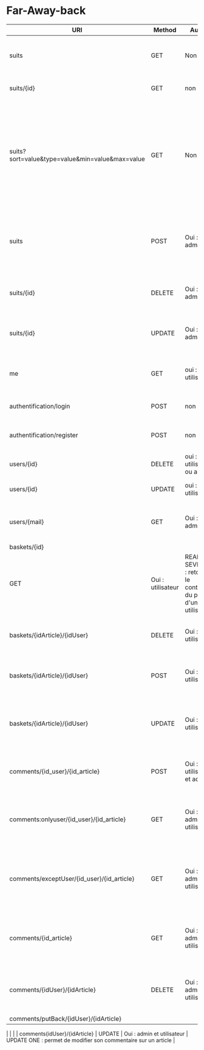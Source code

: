 # Far-Away-back

| **URI** | **Method** | **Auth?** | **Action** |
| --- | --- | --- | --- |
| suits | GET | Non | READ ALL : retourne tous les scaphandres de la db. |
| suits/{id} | GET | non | READ ONE : retourne un scaphandre |
| suits?sort=value&amp;type=value&amp;min=value&amp;max=value | GET | Non | READ ALL : retourne tous les scaphandres triés par prix croissant ou décroissant ou par type ou par prix minimum, maximum ou encore plusieurs en même temps. |
| suits | POST | Oui : admin | CREATE ONE : ajoute un scaphandre dans la db avec les données passées dans la requête. |
| suits/{id} | DELETE | Oui : admin | DELETE ONE : supprime un scaphandre donné dans la db. |
| suits/{id} | UPDATE | Oui : admin | UPDATE ONE : modifie un scaphandre donné dans la db. |
| me | GET | oui : utilisateur | READ ONE : retourne les informations de la session utilisateur |
| authentification/login | POST | non | LOGIN : connecte un utilisateur. |
| authentification/register | POST | non | CREATE ONE : enregistre un nouvel utilisateur |
| users/{id} | DELETE | oui : utilisateur ou admin | DELETE ONE : supprime un utilisateur |
| users/{id} | UPDATE | oui : utilisateur | UPDATE ONE : modifie un utilisateur |
| users/{mail} | GET | Oui : admin | READ ONE : retourne un utilisateur en fonction de son mail. |
| baskets/{id}
 | GET | Oui : utilisateur | READ SEVERAL : retourne le contenu du panier d&#39;un utilisateur |
| baskets/{idArticle}/{idUser} | DELETE | Oui : utilisateur | DELETE ONE : permet de supprimer un article du panier choisi |
| baskets/{idArticle}/{idUser} | POST | Oui : utilisateur | CREATE ONE : permet de rajouter un article dans le panier choisi |
| baskets/{idArticle}/{idUser} | UPDATE | Oui : utilisateur | UPDATE ONE : permet de modifier la quantité d&#39;un article donné dans le panier choisi |
| comments/{id\_user}/{id\_article} | POST | Oui : utilisateur et admin | CREATE ONE : permet de rajouter un commentaire à un article |
| comments:onlyuser/{id\_user}/{id\_article} | GET | Oui : admin et utilisateur | READ ONE : retourne tous les commentaires d&#39;un utilisateur sur un article |
| comments/exceptUser/{id\_user}/{id\_article} | GET | Oui : admin et utilisateur | READ ONE : retourne tous les commentaires d&#39;un article sauf pour l&#39;utilisateur donné |
| comments/{id\_article} | GET | Oui : admin et utilisateur | READ ONE : affiche le nombre de commentaire d&#39;un article et sa moyenne d&#39;évaluation |
| comments/{idUser}/{idArticle} | DELETE | Oui : admin et utilisateur | DELETE ONE : mets à jour le champ validité (supprime ou valide) |
| comments/putBack/{idUser}/{idArticle} |
 |
 |
 |
| comments{idUser}/{idArticle} | UPDATE | Oui : admin et utilisateur | UPDATE ONE : permet de modifier son commentaire sur un article |